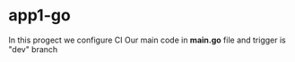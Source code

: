 # app1-go

In this progect we configure CI 
Our main code in **main.go** file and trigger is "dev" branch 

